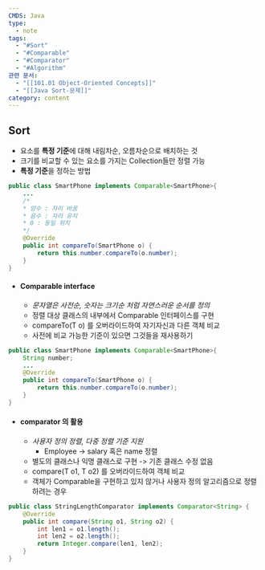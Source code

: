 ```yaml
---
CMDS: Java
type:
  - note
tags:
  - "#Sort"
  - "#Comparable"
  - "#Comparator"
  - "#Algorithm"
관련 문서:
  - "[[101.01 Object-Oriented Concepts]]"
  - "[[Java Sort-문제]]"
category: content
---
```

## Sort
- 요소를 **특정 기준**에 대해 내림차순, 오름차순으로 배치하는 것
- 크기를 비교할 수 있는 요소를 가지는 Collection들만 정렬 가능
- **특정 기준**을 정하는 방법
```java
public class SmartPhone implements Comparable<SmartPhone>{
	...
	/*
	* 양수 : 자리 바꿈
	* 음수 : 자리 유지
	* 0 : 동일 위치
	*/
	@Override
	public int compareTo(SmartPhone o) {
		return this.number.compareTo(o.number);
	} 
}
```
- #### Comparable interface
	- *문자열은 사전순, 숫자는 크기순 처럼 자연스러운 순서를 정의*
	- 정렬 대상 클래스의 내부에서 Comparable 인터페이스를 구현
	- compareTo(T o) 를 오버라이드하여 자기자신과 다른 객체 비교
	- 사전에 비교 가능한 기준이 있으면 그것들을 재사용하기
```java
public class SmartPhone implements Comparable<SmartPhone>{
	String number;
	...
	@Override
	public int compareTo(SmartPhone o) {
		return this.number.compareTo(o.number);
	}
}
```
- #### comparator 의 활용
	- *사용자 정의 정렬, 다중 정렬 기준 지원*
		- Employee -> salary 혹은 name 정렬
	- 별도의 클래스나 익명 클래스로 구현 -> 기존 클래스 수정 없음
	- compare(T o1, T o2) 를 오버라이드하여 객체 비교
	- 객체가 Comparable을 구현하고 있지 않거나 사용자 정의 알고리즘으로 정렬하려는 경우
```java
public class StringLengthComparator implements Comparator<String> {
	@Override
	public int compare(String o1, String o2) {
		int len1 = o1.length();
		int len2 = o2.length();
		return Integer.compare(len1, len2);
	}
}
```